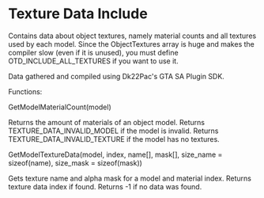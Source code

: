 # Texture Data Include

Contains data about object textures, namely material counts and all textures used by each model.
Since the ObjectTextures array is huge and makes the compiler slow (even if it is unused),
you must define OTD_INCLUDE_ALL_TEXTURES if you want to use it.

Data gathered and compiled using Dk22Pac's GTA SA Plugin SDK.

Functions:

GetModelMaterialCount(model)

  Returns the amount of materials of an object model.
  Returns TEXTURE_DATA_INVALID_MODEL if the model is invalid.
  Returns TEXTURE_DATA_INVALID_TEXTURE if the model has no textures.

GetModelTextureData(model, index, name[], mask[], size_name = sizeof(name), size_mask = sizeof(mask))

  Gets texture name and alpha mask for a model and material index.
  Returns texture data index if found.
  Returns -1 if no data was found.
